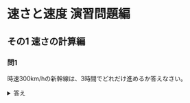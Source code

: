 # 速さと速度 演習問題編

## その1 速さの計算編

### 問1
時速300km/hの新幹線は、3時間でどれだけ進めるか答えなさい。

<details><summary>答え</summary><div>  

物体が進む距離が知りたい時には、速さと時間の掛け算で求めるんだった。  
したがって、求める距離x[m]は
$$
x = 300 \times 3  
  = 900
$$

というわけで、900mというのが答え。
</div></details>